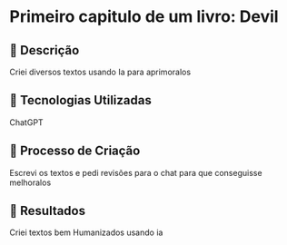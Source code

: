 
# Primeiro capitulo de um livro: Devil

## 📒 Descrição
Criei diversos textos usando Ia para aprimoralos

## 🤖 Tecnologias Utilizadas
ChatGPT

## 🧐 Processo de Criação
Escrevi os textos e pedi revisões para o chat para que conseguisse melhoralos

## 🚀 Resultados
Criei textos bem Humanizados usando ia





